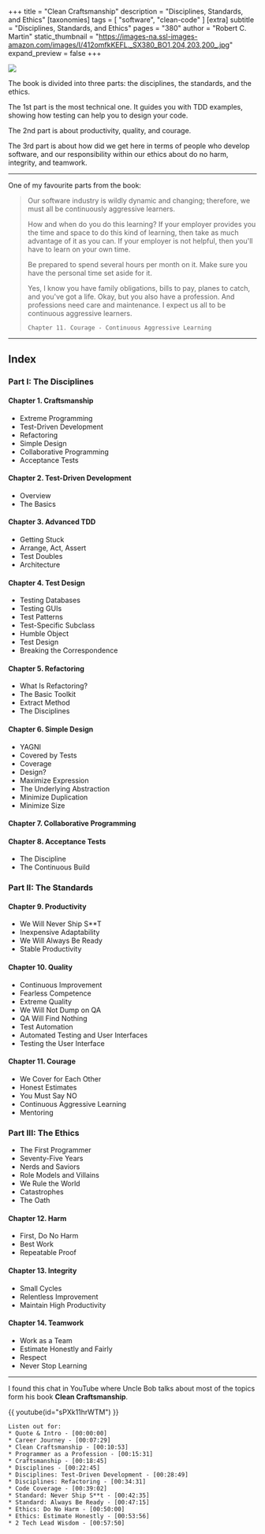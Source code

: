 +++
title = "Clean Craftsmanship"
description = "Disciplines, Standards, and Ethics"
[taxonomies]
tags = [ "software", "clean-code" ]
[extra]
subtitle = "Disciplines, Standards, and Ethics"
pages = "380"
author = "Robert C. Martin"
static_thumbnail = "https://images-na.ssl-images-amazon.com/images/I/412omfkKEFL._SX380_BO1,204,203,200_.jpg"
expand_preview = false
+++

<img border="0" src="https://images-na.ssl-images-amazon.com/images/I/412omfkKEFL._SX380_BO1,204,203,200_.jpg" >

<!-- more -->

The book is divided into three parts: the disciplines, the standards, and the ethics.

The 1st part is the most technical one. It guides you with TDD examples, showing how testing can help you to design your code.

The 2nd part is about productivity, quality, and courage.

The 3rd part is about how did we get here in terms of people who develop software, and our responsibility within 
our ethics about do no harm, integrity, and teamwork.

---

One of my favourite parts from the book:

> Our software industry is wildly dynamic and changing; therefore, we must all be continuously aggressive learners.
> 
> How and when do you do this learning? If your employer provides you the time and space to do this kind of learning, then
take as much advantage of it as you can. If your employer is not helpful, then you'll have to learn on your own time.
>
> Be prepared to spend several hours per month on it. Make sure you have the personal time set aside for it.
>
> Yes, I know you have family obligations, bills to pay, planes to catch, and you've got a life. Okay, but you also have a
profession. And professions need care and maintenance. I expect us all to be continuous aggressive learners.
>
> `Chapter 11. Courage - Continuous Aggressive Learning`

---

## Index

### Part I: The Disciplines

#### Chapter 1. Craftsmanship
- Extreme Programming
- Test-Driven Development
- Refactoring
- Simple Design
- Collaborative Programming
- Acceptance Tests

#### Chapter 2. Test-Driven Development
- Overview
- The Basics

#### Chapter 3. Advanced TDD
- Getting Stuck
- Arrange, Act, Assert
- Test Doubles
- Architecture

#### Chapter 4. Test Design
- Testing Databases
- Testing GUIs
- Test Patterns
- Test-Specific Subclass
- Humble Object
- Test Design
- Breaking the Correspondence

#### Chapter 5. Refactoring
- What Is Refactoring?
- The Basic Toolkit
- Extract Method
- The Disciplines

#### Chapter 6. Simple Design
- YAGNI
- Covered by Tests
- Coverage
- Design?
- Maximize Expression
- The Underlying Abstraction
- Minimize Duplication
- Minimize Size

#### Chapter 7. Collaborative Programming

#### Chapter 8. Acceptance Tests
- The Discipline
- The Continuous Build

### Part II: The Standards

#### Chapter 9. Productivity
- We Will Never Ship S**T
- Inexpensive Adaptability
- We Will Always Be Ready
- Stable Productivity

#### Chapter 10. Quality
- Continuous Improvement
- Fearless Competence
- Extreme Quality
- We Will Not Dump on QA
- QA Will Find Nothing
- Test Automation
- Automated Testing and User Interfaces
- Testing the User Interface

#### Chapter 11. Courage
- We Cover for Each Other
- Honest Estimates
- You Must Say NO
- Continuous Aggressive Learning
- Mentoring

### Part III: The Ethics

- The First Programmer
- Seventy-Five Years
- Nerds and Saviors
- Role Models and Villains
- We Rule the World
- Catastrophes
- The Oath

#### Chapter 12. Harm
- First, Do No Harm
- Best Work
- Repeatable Proof

#### Chapter 13. Integrity
- Small Cycles
- Relentless Improvement
- Maintain High Productivity

#### Chapter 14. Teamwork
- Work as a Team
- Estimate Honestly and Fairly
- Respect
- Never Stop Learning

---

I found this chat in YouTube where Uncle Bob talks about most of the topics form his book **Clean Craftsmanship**. 

{{ youtube(id="sPXk11hrWTM") }}
```
Listen out for:
* Quote & Intro - [00:00:00]
* Career Journey - [00:07:29]
* Clean Craftsmanship - [00:10:53]
* Programmer as a Profession - [00:15:31]
* Craftsmanship - [00:18:45]
* Disciplines - [00:22:45]
* Disciplines: Test-Driven Development - [00:28:49]
* Disciplines: Refactoring - [00:34:31]
* Code Coverage - [00:39:02]
* Standard: Never Ship S**t - [00:42:35]
* Standard: Always Be Ready - [00:47:15]
* Ethics: Do No Harm - [00:50:00]
* Ethics: Estimate Honestly - [00:53:56]
* 2 Tech Lead Wisdom - [00:57:50]
```